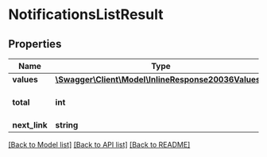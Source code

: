 # NotificationsListResult

## Properties
Name | Type | Description | Notes
------------ | ------------- | ------------- | -------------
**values** | [**\Swagger\Client\Model\InlineResponse20036Values[]**](InlineResponse20036Values.md) |  | 
**total** | **int** | the total count of notifications | [optional] 
**next_link** | **string** |  | [optional] 

[[Back to Model list]](../README.md#documentation-for-models) [[Back to API list]](../README.md#documentation-for-api-endpoints) [[Back to README]](../README.md)


